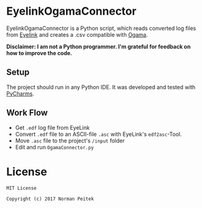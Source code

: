 # EyelinkOgamaConnector

EyelinkOgamaConnector is a Python script, which reads converted log files from [Eyelink](http://www.sr-research.com/mount_longrange_1000plus.html) and creates a .csv compatible with [Ogama](http://www.ogama.net).

**Disclaimer: I am not a Python programmer. I'm grateful for feedback on how to improve the code.**


## Setup ##

The project should run in any Python IDE. It was developed and tested with [PyCharms](https://www.jetbrains.com/pycharm/).

## Work Flow ##

* Get `.edf` log file from EyeLink
* Convert `.edf` file to an ASCII-file `.asc` with EyeLink's `edf2asc`-Tool.
* Move `.asc` file to the project's `/input` folder
* Edit and run `OgamaConnector.py`


# License #

```
MIT License

Copyright (c) 2017 Norman Peitek
```